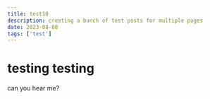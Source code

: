 ```yaml
---
title: test10
description: creating a bunch of test posts for multiple pages
date: 2023-08-08
tags: ['test']
---
```

# testing testing
can you hear me?
